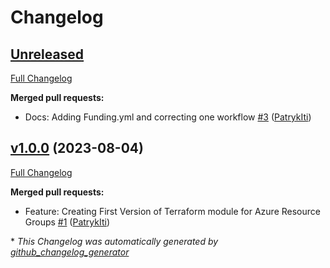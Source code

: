 # Changelog

## [Unreleased](https://github.com/PatrykIti/terraform-azurerm-resource-group-1/tree/HEAD)

[Full Changelog](https://github.com/PatrykIti/terraform-azurerm-resource-group-1/compare/v1.0.0...HEAD)

**Merged pull requests:**

- Docs: Adding Funding.yml and correcting one workflow [\#3](https://github.com/PatrykIti/terraform-azurerm-resource-group-1/pull/3) ([PatrykIti](https://github.com/PatrykIti))

## [v1.0.0](https://github.com/PatrykIti/terraform-azurerm-resource-group-1/tree/v1.0.0) (2023-08-04)

[Full Changelog](https://github.com/PatrykIti/terraform-azurerm-resource-group-1/compare/c9a1de0c99d3edab22c90cee55a9f43a4e1b7a2b...v1.0.0)

**Merged pull requests:**

- Feature: Creating First Version of Terraform module for Azure Resource Groups [\#1](https://github.com/PatrykIti/terraform-azurerm-resource-group-1/pull/1) ([PatrykIti](https://github.com/PatrykIti))



\* *This Changelog was automatically generated by [github_changelog_generator](https://github.com/github-changelog-generator/github-changelog-generator)*
